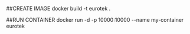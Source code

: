 ##CREATE IMAGE
docker build -t eurotek .

##RUN CONTAINER
docker run -d -p 10000:10000 --name my-container eurotek  